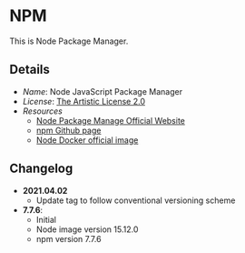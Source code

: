 # NPM
This is Node Package Manager.

## Details
- *Name*: Node JavaScript Package Manager
- *License*: [The Artistic License 2.0](https://github.com/npm/cli/blob/latest/LICENSE)
- *Resources*
  - [Node Package Manage Official Website](https://www.npmjs.com/)
  - [npm Github page](https://github.com/npm/cli)
  - [Node Docker official image](https://hub.docker.com/_/node)

## Changelog
- **2021.04.02**
  - Update tag to follow conventional versioning scheme
- **7.7.6**:
  - Initial
  - Node image version 15.12.0
  - npm version 7.7.6
  